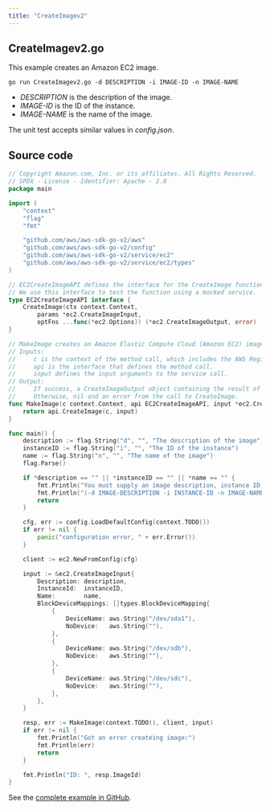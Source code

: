 ```yaml
---
title: "CreateImagev2"
---
```

## CreateImagev2.go

This example creates an Amazon EC2 image.

`go run CreateImagev2.go -d DESCRIPTION -i IMAGE-ID -n IMAGE-NAME`

- _DESCRIPTION_ is the description of the image.
- _IMAGE-ID_ is the ID of the instance.
- _IMAGE-NAME_ is the name of the image.

The unit test accepts similar values in _config.json_.

## Source code

```go
// Copyright Amazon.com, Inc. or its affiliates. All Rights Reserved.
// SPDX - License - Identifier: Apache - 2.0
package main

import (
	"context"
	"flag"
	"fmt"

	"github.com/aws/aws-sdk-go-v2/aws"
	"github.com/aws/aws-sdk-go-v2/config"
	"github.com/aws/aws-sdk-go-v2/service/ec2"
	"github.com/aws/aws-sdk-go-v2/service/ec2/types"
)

// EC2CreateImageAPI defines the interface for the CreateImage function.
// We use this interface to test the function using a mocked service.
type EC2CreateImageAPI interface {
	CreateImage(ctx context.Context,
		params *ec2.CreateImageInput,
		optFns ...func(*ec2.Options)) (*ec2.CreateImageOutput, error)
}

// MakeImage creates an Amazon Elastic Compute Cloud (Amazon EC2) image.
// Inputs:
//     c is the context of the method call, which includes the AWS Region.
//     api is the interface that defines the method call.
//     input defines the input arguments to the service call.
// Output:
//     If success, a CreateImageOutput object containing the result of the service call and nil.
//     Otherwise, nil and an error from the call to CreateImage.
func MakeImage(c context.Context, api EC2CreateImageAPI, input *ec2.CreateImageInput) (*ec2.CreateImageOutput, error) {
	return api.CreateImage(c, input)
}

func main() {
	description := flag.String("d", "", "The description of the image")
	instanceID := flag.String("i", "", "The ID of the instance")
	name := flag.String("n", "", "The name of the image")
	flag.Parse()

	if *description == "" || *instanceID == "" || *name == "" {
		fmt.Println("You must supply an image description, instance ID, and image name")
		fmt.Println("(-d IMAGE-DESCRIPTION -i INSTANCE-ID -n IMAGE-NAME")
		return
	}

	cfg, err := config.LoadDefaultConfig(context.TODO())
	if err != nil {
		panic("configuration error, " + err.Error())
	}

	client := ec2.NewFromConfig(cfg)

	input := &ec2.CreateImageInput{
		Description: description,
		InstanceId:  instanceID,
		Name:        name,
		BlockDeviceMappings: []types.BlockDeviceMapping{
			{
				DeviceName: aws.String("/dev/sda1"),
				NoDevice:   aws.String(""),
			},
			{
				DeviceName: aws.String("/dev/sdb"),
				NoDevice:   aws.String(""),
			},
			{
				DeviceName: aws.String("/dev/sdc"),
				NoDevice:   aws.String(""),
			},
		},
	}

	resp, err := MakeImage(context.TODO(), client, input)
	if err != nil {
		fmt.Println("Got an error createing image:")
		fmt.Println(err)
		return
	}

	fmt.Println("ID: ", resp.ImageId)
}

```

See the [complete example in GitHub](https://github.com/awsdocs/aws-doc-sdk-examples/blob/main/gov2/ec2/common/CreateImagev2.go).
